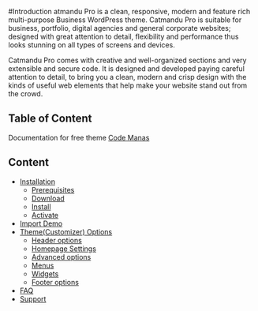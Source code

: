 #Introduction
atmandu Pro is a clean, responsive, modern and feature rich multi-purpose Business WordPress theme. Catmandu Pro is suitable for business, portfolio, digital agencies and general corporate websites; designed with great attention to detail, flexibility and performance thus looks stunning on all types of screens and devices.

Catmandu Pro comes with creative and well-organized sections and very extensible and secure code. It is designed and developed paying careful attention to detail, to bring you a clean, modern and crisp design with the kinds of useful web elements that help make your website stand out from the crowd.

## Table of Content

Documentation for free theme [Code Manas](http://www.codemanas.com/downloads/code-manas/)

## Content
* [Installation](installation.md)
	* [Prerequisites](installation.md#prerequisites)
	* [Download](installation.md#download)
	* [Install](installation.md#install)
	* [Activate](installation.md#activate)
* [Import Demo](demo-import.md)
* [Theme(Customizer) Options](header-options.md)
	* [Header options](header-options.md)
	* [Homepage Settings](homepage-setting)
	* [Advanced options](advanced-options.md)
	* [Menus](menus.md)
	* [Widgets](widgets.md)
	* [Footer options](footer-options.md)
* [FAQ](faq.md)
* [Support](support.md)
